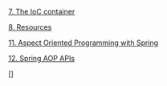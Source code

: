 




[7. The IoC container](http://docs.spring.io/spring/docs/current/spring-framework-reference/htmlsingle/#beans)

[8. Resources](http://docs.spring.io/spring/docs/current/spring-framework-reference/htmlsingle/#resources)

[11. Aspect Oriented Programming with Spring](http://docs.spring.io/spring/docs/current/spring-framework-reference/htmlsingle/#aop)

[12. Spring AOP APIs](http://docs.spring.io/spring/docs/current/spring-framework-reference/htmlsingle/#aop-api)

[]
